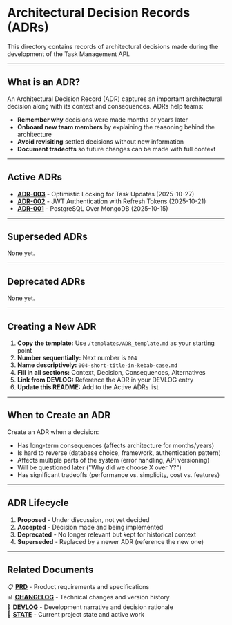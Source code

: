 # Architectural Decision Records (ADRs)

This directory contains records of architectural decisions made during the development of the Task Management API.

---

## What is an ADR?

An Architectural Decision Record (ADR) captures an important architectural decision along with its context and consequences. ADRs help teams:

- **Remember why** decisions were made months or years later
- **Onboard new team members** by explaining the reasoning behind the architecture
- **Avoid revisiting** settled decisions without new information
- **Document tradeoffs** so future changes can be made with full context

---

## Active ADRs

- **[ADR-003](003-optimistic-locking.md)** - Optimistic Locking for Task Updates (2025-10-27)
- **[ADR-002](002-jwt-authentication.md)** - JWT Authentication with Refresh Tokens (2025-10-21)
- **[ADR-001](001-postgresql-choice.md)** - PostgreSQL Over MongoDB (2025-10-15)

---

## Superseded ADRs

None yet.

---

## Deprecated ADRs

None yet.

---

## Creating a New ADR

1. **Copy the template:** Use `/templates/ADR_template.md` as your starting point
2. **Number sequentially:** Next number is `004`
3. **Name descriptively:** `004-short-title-in-kebab-case.md`
4. **Fill in all sections:** Context, Decision, Consequences, Alternatives
5. **Link from DEVLOG:** Reference the ADR in your DEVLOG entry
6. **Update this README:** Add to the Active ADRs list

---

## When to Create an ADR

Create an ADR when a decision:
- Has long-term consequences (affects architecture for months/years)
- Is hard to reverse (database choice, framework, authentication pattern)
- Affects multiple parts of the system (error handling, API versioning)
- Will be questioned later ("Why did we choose X over Y?")
- Has significant tradeoffs (performance vs. simplicity, cost vs. features)

---

## ADR Lifecycle

1. **Proposed** - Under discussion, not yet decided
2. **Accepted** - Decision made and being implemented
3. **Deprecated** - No longer relevant but kept for historical context
4. **Superseded** - Replaced by a newer ADR (reference the new one)

---

## Related Documents

📋 **[PRD](../../../specs/PRD.md)** - Product requirements and specifications  
📊 **[CHANGELOG](../CHANGELOG.md)** - Technical changes and version history  
📖 **[DEVLOG](../DEVLOG.md)** - Development narrative and decision rationale  
🔄 **[STATE](../STATE.md)** - Current project state and active work

